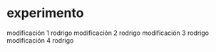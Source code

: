 # experimento

modificación 1 rodrigo
modificación 2 rodrigo
modificación 3 rodrigo
modificación 4 rodrigo